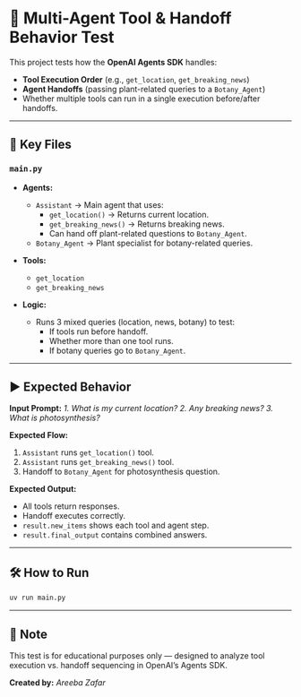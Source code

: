 # 🧪 Multi-Agent Tool & Handoff Behavior Test

This project tests how the **OpenAI Agents SDK** handles:
- **Tool Execution Order** (e.g., `get_location`, `get_breaking_news`)
- **Agent Handoffs** (passing plant-related queries to a `Botany_Agent`)
- Whether multiple tools can run in a single execution before/after handoffs.

---

## 📂 Key Files

### `main.py`
- **Agents:**
  - `Assistant` → Main agent that uses:
    - `get_location()` → Returns current location.
    - `get_breaking_news()` → Returns breaking news.
    - Can hand off plant-related questions to `Botany_Agent`.
  - `Botany_Agent` → Plant specialist for botany-related queries.

- **Tools:**
  - `get_location`
  - `get_breaking_news`

- **Logic:**
  - Runs 3 mixed queries (location, news, botany) to test:
    - If tools run before handoff.
    - Whether more than one tool runs.
    - If botany queries go to `Botany_Agent`.

---

## ▶️ Expected Behavior

**Input Prompt:**
*1. What is my current location?*
*2. Any breaking news?*
*3. What is photosynthesis?*


**Expected Flow:**
1. `Assistant` runs `get_location()` tool.
2. `Assistant` runs `get_breaking_news()` tool.
3. Handoff to `Botany_Agent` for photosynthesis question.

**Expected Output:**
- All tools return responses.
- Handoff executes correctly.
- `result.new_items` shows each tool and agent step.
- `result.final_output` contains combined answers.

---

## 🛠 How to Run
```bash
uv run main.py
```

---

## 📌 Note
This test is for educational purposes only — designed to analyze tool execution vs. handoff sequencing in OpenAI’s Agents SDK.

**Created by:** *Areeba Zafar*
